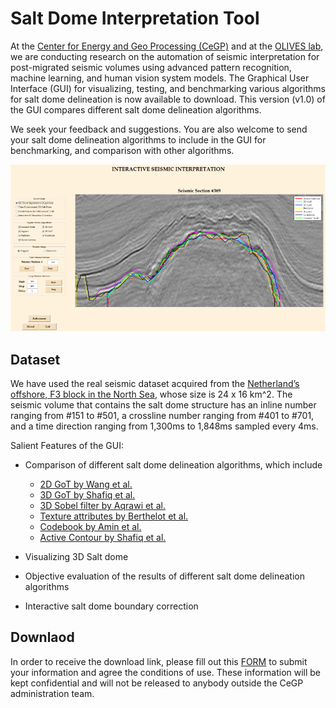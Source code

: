 # Salt Dome Interpretation Tool

At the [Center for Energy and Geo Processing (CeGP)](https://cegp.ece.gatech.edu/) and at the [OLIVES lab](www.ghassanalregib.com), we are conducting research on the automation of seismic interpretation for post-migrated seismic volumes using advanced pattern recognition, machine learning, and human vision system models. The Graphical User Interface (GUI) for visualizing, testing, and benchmarking various algorithms for salt dome delineation is now available to download. This version (v1.0) of the GUI compares different salt dome delineation algorithms.

We seek your feedback and suggestions. You are also welcome to send your salt dome delineation algorithms to include in the GUI for benchmarking, and comparison with other algorithms.

![](https://github.com/olivesgatech/salt_interpretation_tool/blob/master/figures/snapshot.png)

## Dataset
We have used the real seismic dataset acquired from the [Netherland’s offshore, F3 block in the North Sea], whose size is 24 x 16 km^2. The seismic volume that contains the salt dome structure has an inline number ranging from #151 to #501, a crossline number ranging from #401 to #701, and a time direction ranging from 1,300ms to 1,848ms sampled every 4ms.

Salient Features of the GUI:
* Comparison of different salt dome delineation algorithms, which include
  * [2D GoT by Wang et al.]
  * [3D GoT by Shafiq et al.]
  * [3D Sobel filter by Aqrawi et al.]
  * [Texture attributes by Berthelot et al.]
  * [Codebook by Amin et al.]
  * [Active Contour by Shafiq et al.]
  
* Visualizing 3D Salt dome
* Objective evaluation of the results of different salt dome delineation algorithms
* Interactive salt dome boundary correction



[Netherland’s offshore, F3 block in the North Sea]: https://opendtect.org/osr/pmwiki.php/Main/NetherlandsOffshoreF3BlockComplete4GB

[2D GoT by Wang et al.]: https://library.seg.org/doi/abs/10.1190/geo2015-0116.1 "Z. Wang, T. Hegazy, Z. Long, and G. AlRegib, “Noise-robust Detection and Tracking of Salt Domes in Post-migrated Volumes Using Texture, Tensors, and Subspace Learning,” Geophysics, 80(6), WD101-WD116"

[3D GoT by Shafiq et al.]: https://library.seg.org/doi/abs/10.1190/segam2015-5927230.1 "M. Shafiq, Z. Wang, A. Amin, T. Hegazy, M. Deriche, and G. AlRegib, “Detection of salt-dome boundary surfaces in migrated seismic volumes using gradient of textures,” Expanded Abstracts of the SEG 85th Annual Meeting, pp. 1811-1815, New Orleans, Louisiana, Oct. 18-23, 2015."

[3D Sobel filter by Aqrawi et al.]: https://library.seg.org/doi/abs/10.1190/1.3627377 "A. A. Aqrawi, T. H. Boe, and S. Barros, “Detecting salt domes using a dip guided 3D Sobel seismic attribute,” in Expanded Abstracts of the SEG 81st Annual Meeting, 2011."

[Texture attributes by Berthelot et al.]: https://www.sciencedirect.com/science/article/pii/S0926985112001632 "A. Berthelot, A. HS Solberg, and L. J. Gelius, “Texture attributes for detection of salt,” Journal of Applied Geophysics, vol. 88, pp. 52–69, 2013"

[Codebook by Amin et al.]: https://ieeexplore.ieee.org/abstract/document/7552570/ "A. Amin and Mohamed Deriche, “Salt-dome detection using a codebook-based learning model,” IEEE Geoscience and Remote Sensing Letters, vol. 13, no. 11, pp. 1636–1640, 2016"

[Active Contour by Shafiq et al.]: https://ieeexplore.ieee.org/abstract/document/7418265/ "M. Shafiq, Z. Wang, and G. AlRegib, “Seismic interpretation of migrated data Using edge-based geodesic active contours,” in Proc. IEEE Global Conf. on Signal and Information Processing (GlobalSIP), Orlando, Florida, Dec. 14-16, 2015."

## Downlaod
In order to receive the download link, please fill out this [FORM](https://goo.gl/forms/Ggzu3JqPeLTvOiLr2) to submit your information and agree the conditions of use. These information will be kept confidential and will not be released to anybody outside the CeGP administration team.
